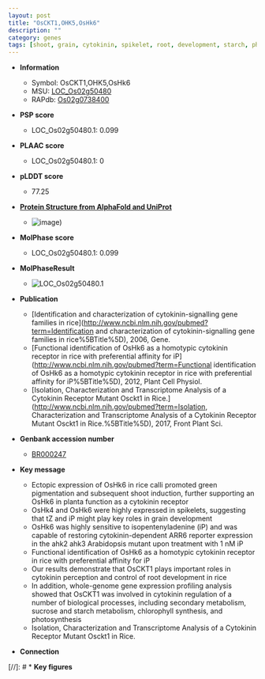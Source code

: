 ```yaml
---
layout: post
title: "OsCKT1,OHK5,OsHk6"
description: ""
category: genes
tags: [shoot, grain, cytokinin, spikelet, root, development, starch, photosynthesis, root development, sucrose]
---
```


* **Information**  
    + Symbol: OsCKT1,OHK5,OsHk6  
    + MSU: [LOC_Os02g50480](http://rice.plantbiology.msu.edu/cgi-bin/ORF_infopage.cgi?orf=LOC_Os02g50480)  
    + RAPdb: [Os02g0738400](http://rapdb.dna.affrc.go.jp/viewer/gbrowse_details/irgsp1?name=Os02g0738400)  

* **PSP score**  
    + LOC_Os02g50480.1: 0.099 

* **PLAAC score**  
    + LOC_Os02g50480.1: 0 

* **pLDDT score**
    + 77.25

* **[Protein Structure from AlphaFold and UniProt](https://www.uniprot.org/uniprotkb/A1A699/entry#structure)**
    + ![image](https://ricepsp.github.io/images/A/AF-A1A699-F1.png))

* **MolPhase score**
    + LOC_Os02g50480.1: 0.099

* **MolPhaseResult**
    + ![LOC_Os02g50480.1](https://ricepsp.github.io/pictures/LOC_Os02g/LOC_Os02g50480.1.png)

* **Publication**  
    + [Identification and characterization of cytokinin-signalling gene families in rice](http://www.ncbi.nlm.nih.gov/pubmed?term=Identification and characterization of cytokinin-signalling gene families in rice%5BTitle%5D), 2006, Gene.
    + [Functional identification of OsHk6 as a homotypic cytokinin receptor in rice with preferential affinity for iP](http://www.ncbi.nlm.nih.gov/pubmed?term=Functional identification of OsHk6 as a homotypic cytokinin receptor in rice with preferential affinity for iP%5BTitle%5D), 2012, Plant Cell Physiol.
    + [Isolation, Characterization and Transcriptome Analysis of a Cytokinin Receptor Mutant Osckt1 in Rice.](http://www.ncbi.nlm.nih.gov/pubmed?term=Isolation, Characterization and Transcriptome Analysis of a Cytokinin Receptor Mutant Osckt1 in Rice.%5BTitle%5D), 2017, Front Plant Sci.

* **Genbank accession number**  
    + [BR000247](http://www.ncbi.nlm.nih.gov/nuccore/BR000247)

* **Key message**  
    + Ectopic expression of OsHk6 in rice calli promoted green pigmentation and subsequent shoot induction, further supporting an OsHk6 in planta function as a cytokinin receptor
    + OsHk4 and OsHk6 were highly expressed in spikelets, suggesting that tZ and iP might play key roles in grain development
    + OsHk6 was highly sensitive to isopentenyladenine (iP) and was capable of restoring cytokinin-dependent ARR6 reporter expression in the ahk2 ahk3 Arabidopsis mutant upon treatment with 1 nM iP
    + Functional identification of OsHk6 as a homotypic cytokinin receptor in rice with preferential affinity for iP
    + Our results demonstrate that OsCKT1 plays important roles in cytokinin perception and control of root development in rice
    + In addition, whole-genome gene expression profiling analysis showed that OsCKT1 was involved in cytokinin regulation of a number of biological processes, including secondary metabolism, sucrose and starch metabolism, chlorophyll synthesis, and photosynthesis
    + Isolation, Characterization and Transcriptome Analysis of a Cytokinin Receptor Mutant Osckt1 in Rice.

* **Connection**  

[//]: # * **Key figures**  



